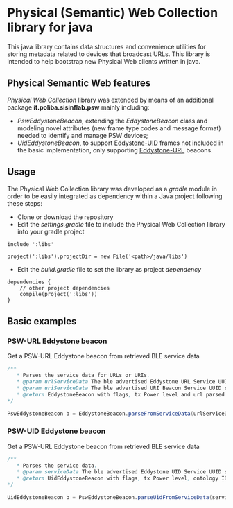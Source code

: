 # Physical (Semantic) Web Collection library for java

This java library contains data structures and convenience utilities for
storing metadata related to devices that broadcast URLs. This library is
intended to help bootstrap new Physical Web clients written in java.

## Physical Semantic Web features

*Physical Web Collection* library was extended by means of an additional package **it.poliba.sisinflab.psw** mainly including: 


- *PswEddystoneBeacon*, extending the *EddystoneBeacon* class and modeling novel attributes (new frame type codes and message format) needed to identify and manage PSW devices; 
- *UidEddystoneBeacon*, to support [Eddystone-UID](https://github.com/google/eddystone/tree/master/eddystone-uid) frames not included in the basic implementation, only supporting [Eddystone-URL](https://github.com/google/eddystone/tree/master/eddystone-url) beacons.

## Usage

The Physical Web Collection library was developed as a *gradle* module in order to be easily integrated as dependency within a Java project following these steps:

- Clone or download the repository
- Edit the *settings.gradle* file to include the Physical Web Collection library into your gradle project

```
include ':libs'

project(':libs').projectDir = new File('<path>/java/libs')
```

- Edit the *build.gradle* file to set the library as project *dependency*

```
dependencies {	
	// other project dependencies	
	compile(project(':libs'))
}
```

## Basic examples

### PSW-URL Eddystone beacon

Get a PSW-URL Eddystone beacon from retrieved BLE service data

```java
/**
   * Parses the service data for URLs or URIs.
   * @param urlServiceData The ble advertised Eddystone URL Service UUID service data
   * @param uriServiceData The ble advertised URI Beacon Service UUID service data
   * @return EddystoneBeacon with flags, tx Power level and url parsed from the service data
*/

PswEddystoneBeacon b = EddystoneBeacon.parseFromServiceData(urlServiceData, uriServiceData);
```

### PSW-UID Eddystone beacon

Get a PSW-URL Eddystone beacon from retrieved BLE service data

```java
/**
   * Parses the service data.
   * @param serviceData The ble advertised Eddystone UID Service UUID service data
   * @return UidEddystoneBeacon with flags, tx Power level, ontology ID, instance ID and MAC address of the device exposing the resource parsed from the service data
*/

UidEddystoneBeacon b = PswEddystoneBeacon.parseUidFromServiceData(serviceData);

